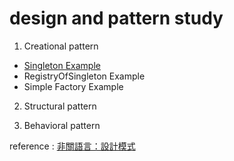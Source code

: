 # design and pattern study

1. Creational pattern
- [Singleton Example](https://github.com/changemyminds/Design-and-Pattern/tree/master/Singleton)
- RegistryOfSingleton Example
- Simple Factory Example

2. Structural pattern

3. Behavioral pattern

reference : [非關語言：設計模式](https://openhome.cc/Gossip/DesignPattern/)


